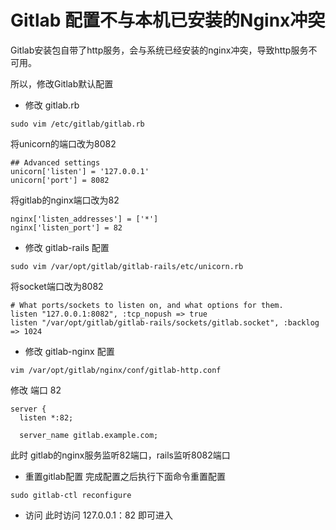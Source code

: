 # Gitlab 配置不与本机已安装的Nginx冲突
Gitlab安装包自带了http服务，会与系统已经安装的nginx冲突，导致http服务不可用。

所以，修改Gitlab默认配置
- 修改 gitlab.rb 
```
sudo vim /etc/gitlab/gitlab.rb
```
将unicorn的端口改为8082
```
## Advanced settings
unicorn['listen'] = '127.0.0.1'
unicorn['port'] = 8082
```
将gitlab的nginx端口改为82
```
nginx['listen_addresses'] = ['*']
nginx['listen_port'] = 82
```

- 修改 gitlab-rails 配置
```
sudo vim /var/opt/gitlab/gitlab-rails/etc/unicorn.rb
```
将socket端口改为8082
```
# What ports/sockets to listen on, and what options for them.
listen "127.0.0.1:8082", :tcp_nopush => true
listen "/var/opt/gitlab/gitlab-rails/sockets/gitlab.socket", :backlog => 1024
```
- 修改 gitlab-nginx 配置
```
vim /var/opt/gitlab/nginx/conf/gitlab-http.conf
```

修改 端口 82
```
server {
  listen *:82;

  server_name gitlab.example.com;
```

此时 gitlab的nginx服务监听82端口，rails监听8082端口

- 重置gitlab配置
完成配置之后执行下面命令重置配置
```
sudo gitlab-ctl reconfigure
```

- 访问
此时访问 127.0.0.1：82 即可进入
